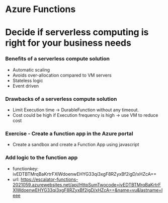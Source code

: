# Azure Functions
# Decide if serverless computing is right for your business needs

### Benefits of a serverless compute solution
- Automatic scaling 
- Avoids over-allocation compared to VM servers
- Stateless logic
- Event driven

### Drawbacks of a serverless compute solution  
- Limit Execution time -> DurableFunction without any timeout.
- Cost could be high if Execution frequency is high -> use VM to reduce cost

### Exercise - Create a function app in the Azure portal
- Create a sandbox and create a Function App using javascript

### Add logic to the function app

- functionkey: ivEDTBTMrqBaKrtrFXlWdoenwEHYG33qi3xgF8RZyxBf2igD/xHZcA==
- url: https://escalator-functions-2021059.azurewebsites.net/api/HttpSumTwocode=ivEDTBTMrqBaKrtrFXlWdoenwEHYG33qi3xgF8RZyxBf2igD/xHZcA==&name=vu&lastname=leee

